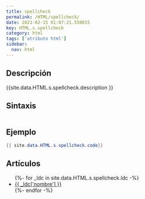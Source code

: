 ```yaml
---
title: spellcheck
permalink: /HTML/spellcheck/
date: 2021-02-15 01:07:21.550015
key: HTML.s.spellcheck
category: html
tags: ['atributo html']
sidebar: 
  nav: html
---
```


## Descripción
{{site.data.HTML.s.spellcheck.description }}

## Sintaxis
~~~html
~~~

## Ejemplo
~~~java
{{ site.data.HTML.s.spellcheck.code}}
~~~

## Artículos
<ul>
{%- for _ldc in site.data.HTML.s.spellcheck.ldc -%}
   <li>
       <a href="{{_ldc['url'] }}">{{ _ldc['nombre'] }}</a>
   </li>
{%- endfor -%}
</ul>
